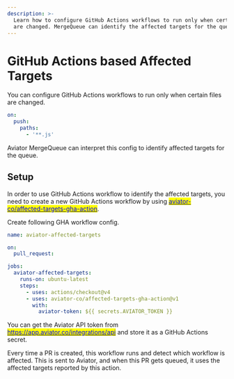 ```yaml
---
description: >-
  Learn how to configure GitHub Actions workflows to run only when certain files
  are changed. MergeQueue can identify the affected targets for the queue.
---
```


# GitHub Actions based Affected Targets

You can configure GitHub Actions workflows to run only when certain files are changed.

```yaml
on:
  push:
    paths:
      - '**.js'
```

Aviator MergeQueue can interpret this config to identify affected targets for the queue.

## Setup

In order to use GitHub Actions workflow to identify the affected targets, you need to create a new GitHub Actions workflow by using [<mark style="color:blue;">aviator-co/affected-targets-gha-action</mark>](https://github.com/aviator-co/affected-targets-gha-action).

Create following GHA workflow config.

```yaml
name: aviator-affected-targets

on:
  pull_request:

jobs:
  aviator-affected-targets:
    runs-on: ubuntu-latest
    steps:
      - uses: actions/checkout@v4
      - uses: aviator-co/affected-targets-gha-action@v1
        with:
          aviator-token: ${{ secrets.AVIATOR_TOKEN }}
```

You can get the Aviator API token from [<mark style="color:blue;">https://app.aviator.co/integrations/api</mark>](https://app.aviator.co/integrations/api) and store it as a GitHub Actions secret.

Every time a PR is created, this workflow runs and detect which workflow is affected. This is sent to Aviator, and when this PR gets queued, it uses the affected targets reported by this action.
